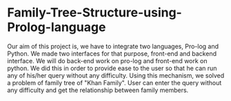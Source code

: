 # Family-Tree-Structure-using-Prolog-language
Our aim of this project is, we have to integrate two languages, Pro-log
and Python. We made two interfaces for that purpose, front-end and backend interface. We will do back-end work on pro-log and front-end work on
python. We did this in order to provide ease to the user so that he can run
any of his/her query without any difficulty. Using this mechanism, we solved
a problem of family tree of "Khan Family". User can enter the query without
any difficulty and get the relationship between family members.
